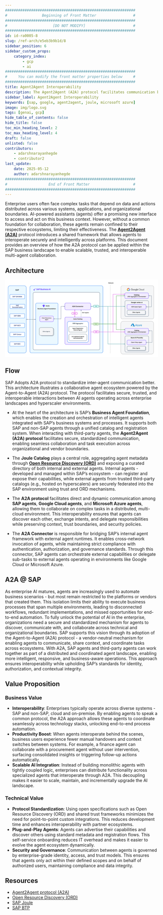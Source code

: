 ```yaml
---
############################################################
#                Beginning of Front Matter                 #
############################################################
#                     [DO NOT MODIFY]                      #
############################################################
id: id-ra0005-8
slug: /ref-arch/e5eb3b9b1d/8
sidebar_position: 6
sidebar_custom_props:
    category_index:
        - gcp
        - ai
############################################################
#     You can modify the front matter properties below     #
############################################################
title: Agent2Agent Interoperability
description: The Agent2Agent (A2A) protocol facilitates communication between independent AI agents. SAP contributes to the A2A specification via Joule and Open Resource Discovery (ORD).
sidebar_label: Agent2Agent Interoperability
keywords: [sap, google, agent2agent, joule, microsoft azure]
image: img/logo.svg
tags: [genai, gcp]
hide_table_of_contents: false
hide_title: false
toc_min_heading_level: 2
toc_max_heading_level: 4
draft: false
unlisted: false
contributors:
    - adarshnarayanhegde
    - contributor2
last_update:
    date: 2025-05-12
    author: adarshnarayanhegde
############################################################
#                   End of Front Matter                    #
############################################################
---
```


Enterprise users often face complex tasks that depend on data and actions distributed across various systems, applications, and organizational boundaries. AI-powered assistants (agents) offer a promising new interface to access and act on this business context. However, without a common foundation for collaboration, these agents remain confined to their respective ecosystems, limiting their effectiveness. The **[Agent2Agent (A2A)](https://google.github.io/A2A/)** protocol introduces a shared framework that allows agents to interoperate securely and intelligently across platforms. This document provides an overview of how the A2A protocol can be applied within the SAP business landscape to enable scalable, trusted, and interoperable multi-agent collaboration.

## Architecture

<!-- The drawio "image" should appear right after the Solution Diagram SVG image -->
<!-- Note: [PLACEHOLDER] Please update the drawio with your architecture's drawio  -->

<!-- ![drawio](drawio/reference-architecture-generative-ai.drawio) -->
<!-- Adding ARD png temporarily -->

![A2A](images/a2a.png)

## Flow

SAP Adopts A2A protocol to standardize inter-agent communication better.
This architecture illustrates a collaborative agent ecosystem powered by the Agent-to-Agent (A2A) protocol. The protocol facilitates secure, trusted, and interoperable interactions between AI agents operating across enterprise landscapes and hyperscaler environments.

-   At the heart of the architecture is SAP’s **Business Agent Foundation**, which enables the creation and orchestration of intelligent agents integrated with SAP’s business systems and processes. It supports both SAP and non-SAP agents through a unified catalog and registration system. When interacting with third-party agents, the **Agent2Agent (A2A) protocol** facilitates secure, standardized communication, enabling seamless collaboration and task execution across organizational and vendor boundaries.

-   The **Joule Catalog** plays a central role, aggregating agent metadata through **[Open Resource Discovery (ORD)](https://open-resource-discovery.github.io/specification/)** and exposing a curated directory of both internal and external agents. Internal agents - developed and managed within SAP’s ecosystem - can register and expose their capabilities, while external agents from trusted third-party catalogs (e.g., hosted on hyperscalers) are securely federated into the SAP environment using trust and ORD mechanisms.

-   The **A2A protocol** facilitates direct and dynamic communication among **SAP agents**, **Google Cloud agents**, and **Microsoft Azure agents**, allowing them to collaborate on complex tasks in a distributed, multi-cloud environment. This interoperability ensures that agents can discover each other, exchange intents, and delegate responsibilities while preserving context, trust boundaries, and security policies.

-   The **A2A Connector** is responsible for bridging SAP’s internal agent framework with external agent runtimes. It enables cross-network invocation of agents, while maintaining strict compliance with authentication, authorization, and governance standards. Through this connector, SAP agents can orchestrate external capabilities or delegate sub-tasks to external agents operating in environments like Google Cloud or Microsoft Azure.

## A2A @ SAP

As enterprise AI matures, agents are increasingly used to automate business scenarios - but most remain restricted to the platforms or vendors that created them. This isolation limits their ability to execute business processes that span multiple environments, leading to disconnected workflows, redundant implementations, and missed opportunities for end-to-end automation. To fully unlock the potential of AI in the enterprise, organizations need a secure and standardized mechanism for agents to discover, communicate with, and collaborate across technical and organizational boundaries.
SAP supports this vision through its adoption of the Agent-to-Agent (A2A) protocol - a vendor-neutral mechanism for enabling agents to communicate, share context, and coordinate tasks across ecosystems. With A2A, SAP agents and third-party agents can work together as part of a distributed and coordinated agent landscape, enabling more intelligent, responsive, and business-aware operations. This approach ensures interoperability while upholding SAP’s standards for identity, authorization, and contextual integrity.

## Value Proposition

### Business Value

-   **Interoperability**: Enterprises typically operate across diverse systems - SAP and non-SAP, cloud and on-premise. By enabling agents to speak a common protocol, the A2A approach allows these agents to coordinate seamlessly across technology stacks, unlocking end-to-end process automation.
-   **Productivity Boost**: When agents interoperate behind the scenes, business users experience fewer manual handovers and context switches between systems. For example, a finance agent can collaborate with a procurement agent without user intervention, surfacing consolidated insights or triggering follow-up actions automatically.
-   **Scalable AI Integration**: Instead of building monolithic agents with tightly coupled logic, enterprises can distribute functionality across specialized agents that interoperate through A2A. This decoupling makes it easier to scale, maintain, and incrementally upgrade the AI landscape.

### Technical Value

-   **Protocol Standardization**: Using open specifications such as Open Resource Discovery (ORD) and shared trust frameworks minimizes the need for point-to-point custom integrations. This reduces development time and enhances interoperability with partner ecosystems.
-   **Plug-and-Play Agents**: Agents can advertise their capabilities and discover others using standard metadata and registration flows. This self-service onboarding reduces IT overhead and makes it easier to evolve the agent ecosystem dynamically.
-   **Security and Governance**: Communication between agents is governed by enterprise-grade identity, access, and trust models. This ensures that agents only act within their defined scopes and on behalf of authorized users, maintaining compliance and data integrity.

## Resources

-   [Agent2Agent protocol (A2A)](https://google.github.io/A2A/)
-   [Open Resource Discovery (ORD)](https://open-resource-discovery.github.io/specification/)
-   [SAP Joule](https://www.sap.com/products/artificial-intelligence/ai-assistant.html)
-   [SAP BTP](https://www.sap.com/products/technology-platform.html)
